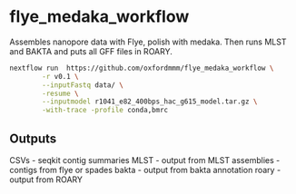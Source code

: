 # flye_medaka_workflow

Assembles nanopore data with Flye, polish with medaka. Then runs MLST and BAKTA and puts all GFF files in ROARY. 

```bash
nextflow run  https://github.com/oxfordmmm/flye_medaka_workflow \
        -r v0.1 \
        --inputFastq data/ \
        -resume \
        --inputmodel r1041_e82_400bps_hac_g615_model.tar.gz \
        -with-trace -profile conda,bmrc

```

## Outputs

CSVs - seqkit contig summaries
MLST - output from MLST
assemblies - contigs from flye or spades
bakta - output from bakta annotation
roary - output from ROARY
